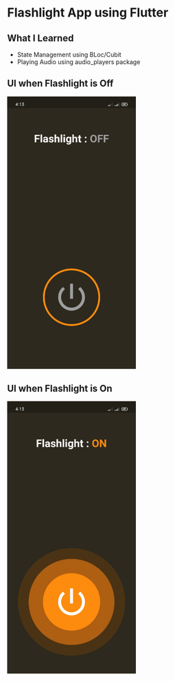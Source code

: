 # Flashlight App using Flutter

## What I Learned
  * State Management using BLoc/Cubit
  * Playing Audio using audio_players package
  
## UI when Flashlight is Off
<img src="/assets/1.jpg"  width="300" >

## UI when Flashlight is On
<img src="/assets/2.jpg"  width="300" >

 
